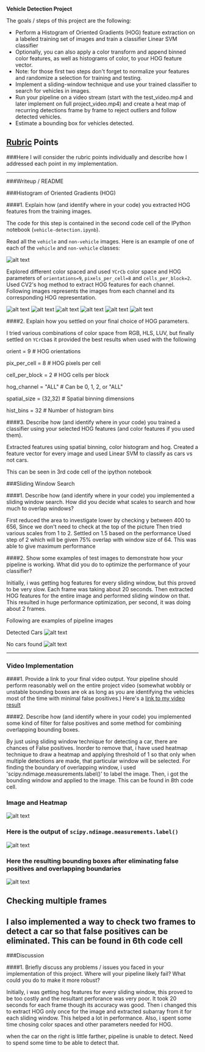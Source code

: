 

**Vehicle Detection Project**

The goals / steps of this project are the following:

* Perform a Histogram of Oriented Gradients (HOG) feature extraction on a labeled training set of images and train a classifier Linear SVM classifier
* Optionally, you can also apply a color transform and append binned color features, as well as histograms of color, to your HOG feature vector.
* Note: for those first two steps don't forget to normalize your features and randomize a selection for training and testing.
* Implement a sliding-window technique and use your trained classifier to search for vehicles in images.
* Run your pipeline on a video stream (start with the test_video.mp4 and later implement on full project_video.mp4) and create a heat map of recurring detections frame by frame to reject outliers and follow detected vehicles.
* Estimate a bounding box for vehicles detected.

[//]: # (Image References)
[image1]: ./output_images/cars_non_cars.png
[image2]: ./output_images/car_ch_0.png
[image3]: ./output_images/car_ch_1.png
[image4]: ./output_images/car_ch_2.png
[image5]: ./output_images/not_car_0.png
[image6]: ./output_images/Not_car_ch_1.png
[image7]: ./output_images/Not_car_ch_2.png
[image8]: ./output_images/detect_car.png
[image9]: ./output_images/detect_no_car.png
[image10]: ./output_images/multiple_image_heatmap.png
[image11]: ./output_images/image_boundary_label.png
[image12]: ./output_images/detection_heatmap.png
[video1]: ./final_video.mp4





[video1]: ./project_video.mp4

## [Rubric](https://review.udacity.com/#!/rubrics/513/view) Points
###Here I will consider the rubric points individually and describe how I addressed each point in my implementation.  

---
###Writeup / README


###Histogram of Oriented Gradients (HOG)

####1. Explain how (and identify where in your code) you extracted HOG features from the training images.

The code for this step is contained in the second code cell of the IPython notebook (`vehicle-detection.ipynb`).  

Read all the `vehicle` and `non-vehicle` images.  Here is an example of one of each of the `vehicle` and `non-vehicle` classes:

![alt text][image1]

Explored different color spaced and used `YCrCb` color space and HOG parameters of `orientations=9`, `pixels_per_cell=8` and `cells_per_block=2`. Used CV2's hog method to extract HOG features for each channel. Following images represents the images from each channel and its corresponding HOG representation.


![alt text][image2]
![alt text][image3]
![alt text][image4]
![alt text][image5]
![alt text][image6]
![alt text][image7]

####2. Explain how you settled on your final choice of HOG parameters.

I tried various combinations of color space from RGB, HLS, LUV, but finally settled on `YCrCb`as it provided the best results when used with the following

orient = 9  # HOG orientations

pix_per_cell = 8 # HOG pixels per cell

cell_per_block = 2 # HOG cells per block

hog_channel = "ALL" # Can be 0, 1, 2, or "ALL"

spatial_size = (32,32) # Spatial binning dimensions

hist_bins = 32    # Number of histogram bins

####3. Describe how (and identify where in your code) you trained a classifier using your selected HOG features (and color features if you used them).

Extracted features using spatial binning, color histogram  and hog. Created a feature vector for every image and used Linear SVM to classify as cars vs not cars.

This can be seen in 3rd code cell of the ipython notebook

###Sliding Window Search

####1. Describe how (and identify where in your code) you implemented a sliding window search.  How did you decide what scales to search and how much to overlap windows?

First reduced the area to investigate lower by checking y between 400 to 656, Since we don't need to check at the top of the picture
Then tried various scales from 1 to 2. Settled on 1.5 based on the performance
Used step of 2 which will be given 75% overlap with window size of 64. This was able to give maximum performance



####2. Show some examples of test images to demonstrate how your pipeline is working.  What did you do to optimize the performance of your classifier?

Initially, i was getting hog features for every sliding window, but this proved to be very slow. Each frame was taking about 20 seconds. Then extracted HOG features for the entire image and performed sliding window on that. This resulted in huge performance optimization, per second, it was doing about 2 frames.

Following are examples of pipeline images

Detected Cars
![alt text][image8]

No cars found
![alt text][image9]

---

### Video Implementation

####1. Provide a link to your final video output.  Your pipeline should perform reasonably well on the entire project video (somewhat wobbly or unstable bounding boxes are ok as long as you are identifying the vehicles most of the time with minimal false positives.)
Here's a [link to my video result](./final_video.mp4)


####2. Describe how (and identify where in your code) you implemented some kind of filter for false positives and some method for combining overlapping bounding boxes.

By just using sliding window technique for detecting a car, there are chances of False positives. Inorder to remove that, i have used heatmap technique to draw a heatmap and applying threshold of 1 so that only when multiple detections are made, that particular window will be selected. For finding the boundary of overlapping window, i used 'scipy.ndimage.measurements.label()' to label the image. Then, i got the bounding window and applied to the image. This can be found in 8th code cell.

### Image and Heatmap

![alt text][image10]

### Here is the output of `scipy.ndimage.measurements.label()`
![alt text][image11]

### Here the resulting bounding boxes after eliminating false positives and overlapping boundaries
![alt text][image12]

## Checking multiple frames

I also implemented a way to check two frames to detect a car so that false positives can be eliminated. This can be found in 6th code cell
---

###Discussion

####1. Briefly discuss any problems / issues you faced in your implementation of this project.  Where will your pipeline likely fail?  What could you do to make it more robust?

Initially, i was getting hog features for every sliding window, this proved to be too costly and the resultant perforance was very poor. It took 20 seconds for each frame though its accuracy was good. Then i changed this to extract HOG only once for the image and extracted subarray from it for each sliding window. This helped a lot in performance. Also, i spent some time chosing color spaces and other parameters needed for HOG.

when the car on the right is little farther, pipeline is unable to detect. Need to spend some time to be able to detect that.
